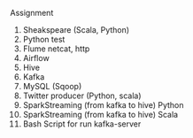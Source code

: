 Assignment

1. Sheakspeare (Scala, Python)
2. Python test
3. Flume netcat, http
4. Airflow 
5. Hive
6. Kafka
7. MySQL (Sqoop)
8. Twitter producer (Python, scala)
9. SparkStreaming (from kafka to hive) Python
10. SparkStreaming (from kafka to hive) Scala
11. Bash Script for run kafka-server
